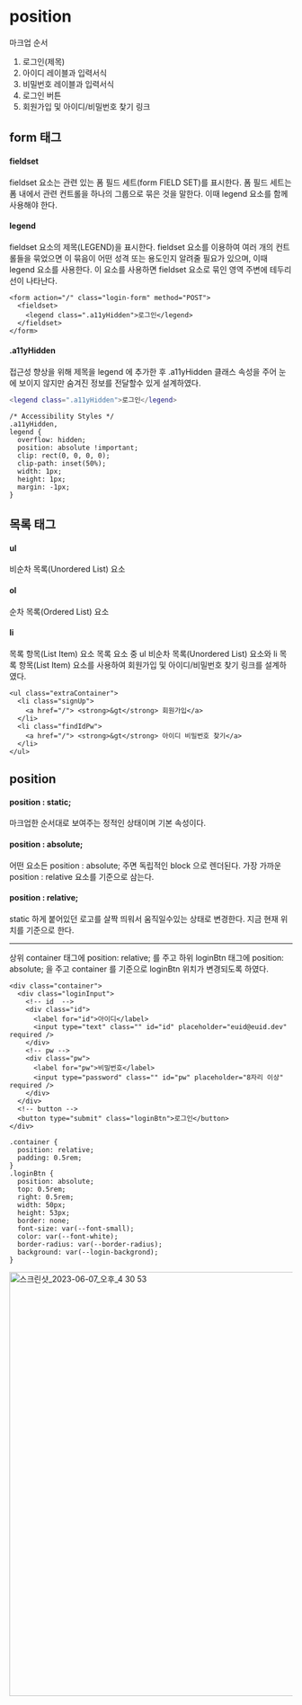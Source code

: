 # position

마크업 순서
1. 로그인(제목)
2. 아이디 레이블과 입력서식
3. 비밀번호 레이블과 입력서식
4. 로그인 버튼
5. 회원가입 및 아이디/비밀번호 찾기 링크 


## form 태그 
#### fieldset
fieldset 요소는 관련 있는 폼 필드 세트(form FIELD SET)를 표시한다. 폼 필드 세트는 폼 내에서 관련 컨트롤을 하나의 그룹으로 묶은 것을 말한다. 이때 legend 요소를 함께 사용해야 한다.
#### legend
fieldset 요소의 제목(LEGEND)을 표시한다. fieldset 요소를 이용하여 여러 개의 컨트롤들을 묶었으면 이 묶음이 어떤 성격 또는 용도인지 알려줄 필요가 있으며, 이때 legend 요소를 사용한다.
이 요소를 사용하면 fieldset 요소로 묶인 영역 주변에 테두리 선이 나타난다.
```
<form action="/" class="login-form" method="POST">
  <fieldset>
    <legend class=".a11yHidden">로그인</legend>
  </fieldset>
</form>
```
#### .a11yHidden
접근성 향상을 위해 제목을 legend 에 추가한 후 .a11yHidden 클래스 속성을 주어 눈에 보이지 않지만 숨겨진 정보를 전달할수 있게 설계하였다. 
````g
<legend class=".a11yHidden">로그인</legend>
````
````
/* Accessibility Styles */
.a11yHidden,
legend {
  overflow: hidden;
  position: absolute !important;
  clip: rect(0, 0, 0, 0);
  clip-path: inset(50%);
  width: 1px;
  height: 1px;
  margin: -1px;
}
````
## 목록 태그
#### ul 
비순차 목록(Unordered List) 요소
#### ol 
순차 목록(Ordered List) 요소
#### li 
목록 항목(List Item) 요소
목록 요소 중 ul 비순차 목록(Unordered List) 요소와 li 목록 항목(List Item) 요소를 사용하여 회원가입 및 아이디/비밀번호 찾기 링크를 설계하였다.
````
<ul class="extraContainer">
  <li class="signUp">
    <a href="/"> <strong>&gt</strong> 회원가입</a>
  </li>
  <li class="findIdPw">
    <a href="/"> <strong>&gt</strong> 아이디 비밀번호 찾기</a>
  </li>
</ul>
````
## position
#### position : static;
마크업한 순서대로 보여주는 정적인 상태이며 기본 속성이다.
#### position : absolute;
어떤 요소든 position : absolute; 주면 독립적인 block 으로 렌더된다. 가장 가까운 position : relative 요소를 기준으로 삼는다.
#### position : relative;
static 하게 붙어있던 로고를 살짝 띄워서 움직일수있는 상태로 변경한다. 지금 현재 위치를 기준으로 한다.
***
상위 container 태그에 position: relative; 를 주고 하위 loginBtn 태그에 position: absolute; 을 주고 container 를 기준으로 loginBtn 위치가 변경되도록 하였다.
```
<div class="container">
  <div class="loginInput">
    <!-- id  -->
    <div class="id">
      <label for="id">아이디</label>
      <input type="text" class="" id="id" placeholder="euid@euid.dev" required />
    </div>
    <!-- pw -->
    <div class="pw">
      <label for="pw">비밀번호</label>
      <input type="password" class="" id="pw" placeholder="8자리 이상" required />
    </div>
  </div>
  <!-- button -->
  <button type="submit" class="loginBtn">로그인</button>
</div>
```
```
.container {
  position: relative;
  padding: 0.5rem;
}
.loginBtn {
  position: absolute;
  top: 0.5rem;
  right: 0.5rem;
  width: 50px;
  height: 53px;
  border: none;
  font-size: var(--font-small);
  color: var(--font-white);
  border-radius: var(--border-radius);
  background: var(--login-backgrond);
}
```


<img width="755" alt="스크린샷_2023-06-07_오후_4 30 53" src="https://github.com/jellyjoji/home-work/assets/74365275/5d3066ef-163f-4890-94a8-12c9e002ebd1">
